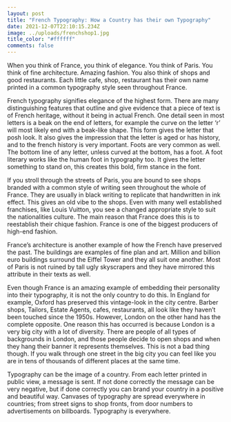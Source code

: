 ```yaml
---
layout: post
title: "French Typography: How a Country has their own Typography"
date: 2021-12-07T22:10:15.234Z
image: ../uploads/frenchshop1.jpg
title_color: "#ffffff"
comments: false
---
```

When you think of France, you think of elegance. You think of Paris. You think of fine architecture. Amazing fashion. You also think of shops and good restaurants. Each little cafe, shop, restaurant has their own name printed in a common typography style seen throughout France. 



French typography signifies elegance of the highest form. There are many distinguishing features that outline and give evidence that a piece of text is of French heritage, without it being in actual French. One detail seen in most letters is a beak on the end of letters, for example the curve on the letter ‘r’ will most likely end with a beak-like shape. This form gives the letter that posh look. It also gives the impression that the letter is aged or has history, and to the french history is very important. Foots are very common as well. The bottom line of any letter, unless curved at the bottom, has a foot. A foot literary works like the human foot in typography too. It gives the letter something to stand on, this creates this bold, firm stance in the font.



If you stroll through the streets of Paris, you are bound to see shops branded with a common style of writing seen throughout the whole of France. They are usually in black writing to replicate that handwritten in ink effect. This gives an old vibe to the shops. Even with many well established franchises, like Louis Vuitton, you see a changed appropriate style to suit the nationalities culture. The main reason that France does this is to reestablish their chique fashion. France is one of the biggest producers of high-end fashion. 



France’s architecture is another example of how the French have preserved the past. The buildings are examples of fine plan and art. Million and billion euro buildings surround the Eiffel Tower and they all suit one another. Most of Paris is not ruined by tall ugly skyscrapers and they have mirrored this attribute in their texts as well. 



Even though France is an amazing example of embedding their personality into their typography, it is not the only country to do this. In England for example, Oxford has preserved this vintage-look in the city centre. Barber shops, Tailors, Estate Agents, cafes, restaurants, all look like they haven’t been touched since the 1950s. However, London on the other hand has the complete opposite. One reason this has occurred is because London is a very big city with a lot of diversity. There are people of all types of backgrounds in London, and those people decide to open shops and when they hang their banner it represents themselves. This is not a bad thing though. If you walk through one street in the big city you can feel like you are in tens of thousands of different places at the same time.



Typography can be the image of a country. From each letter printed in public view, a message is sent. If not done correctly the message can be very negative, but if done correctly you can brand your country in a positive and beautiful way. Canvases of typography are spread everywhere in countries; from street signs to shop fronts, from door numbers to advertisements on billboards. Typography is everywhere.